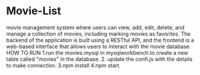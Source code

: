 # Movie-List
movie management system where users can view, add, edit, delete, and manage a collection of movies, including marking movies as favorites. The backend of the application is built using a RESTful API, and the frontend is a web-based interface that allows users to interact with the movie database.
HOW TO RUN 
1.run the movies.mysql in mysqlworkbench.to create a new table called "movies" in the database.
2. update the confi.js with the details to make connection.
3.npm install
4.npm start.
